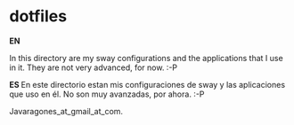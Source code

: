 # dotfiles

<b>  EN</b>

In this directory are my sway configurations and the applications that I use in it.
They are not very advanced, for now. :-P

<b>  ES </b>
En este directorio estan mis configuraciones de sway y las aplicaciones que uso en él.
No son muy avanzadas, por ahora. :-P

Javaragones_at_gmail_at_com.
